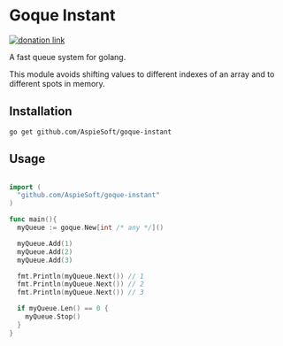 # Goque Instant

[![donation link](https://img.shields.io/badge/buy%20me%20a%20coffee-paypal-blue)](https://paypal.me/shaynejrtaylor?country.x=US&locale.x=en_US)

A fast queue system for golang.

This module avoids shifting values to different indexes of an array and to different spots in memory.

## Installation

```shell script
go get github.com/AspieSoft/goque-instant
```

## Usage

```go

import (
  "github.com/AspieSoft/goque-instant"
)

func main(){
  myQueue := goque.New[int /* any */]()

  myQueue.Add(1)
  myQueue.Add(2)
  myQueue.Add(3)

  fmt.Println(myQueue.Next()) // 1
  fmt.Println(myQueue.Next()) // 2
  fmt.Println(myQueue.Next()) // 3

  if myQueue.Len() == 0 {
    myQueue.Stop()
  }
}

```
